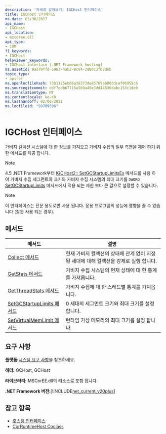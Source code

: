 ```yaml
---
description: '자세히 알아보기: IGCHost 인터페이스'
title: IGCHost 인터페이스
ms.date: 03/30/2017
api_name:
- IGCHost
api_location:
- mscoree.dll
api_type:
- COM
f1_keywords:
- IGCHost
helpviewer_keywords:
- IGCHost interface [.NET Framework hosting]
ms.assetid: 9ad70ffd-6963-4ab2-8c84-3d86c3fb8deb
topic_type:
- apiref
ms.openlocfilehash: 73b1125eb66a38373da85769ab80ddcaf0b955c6
ms.sourcegitcommit: ddf7edb67715a5b9a45e3dd44536dabc153c1de0
ms.translationtype: MT
ms.contentlocale: ko-KR
ms.lasthandoff: 02/06/2021
ms.locfileid: "99709596"
---
```

# <a name="igchost-interface"></a>IGCHost 인터페이스

가비지 컬렉션 시스템에 대 한 정보를 가져오고 가비지 수집의 일부 측면을 제어 하기 위한 메서드를 제공 합니다.  
  
> [!NOTE]
> 4.5 .NET Framework부터 [IGCHost2:: SetGCStartupLimitsEx](igchost2-setgcstartuplimitsex-method.md) 메서드를 사용 하 여 가비지 수집 세그먼트의 크기와 가비지 수집 시스템의 최대 크기를 `DWORD` [SetGCStartupLimits](igchost-setgcstartuplimits-method.md) 메서드에서 적용 되는 제한 보다 큰 값으로 설정할 수 있습니다.  
  
> [!NOTE]
> 이 인터페이스는 전문 용도로만 사용 됩니다. 응용 프로그램의 성능에 영향을 줄 수 있습니다 (잘못 사용 되는 경우).  
  
## <a name="methods"></a>메서드  
  
|메서드|설명|  
|------------|-----------------|  
|[Collect 메서드](igchost-collect-method.md)|현재 가비지 컬렉션의 상태에 관계 없이 지정 된 세대에 대해 컬렉션을 강제로 실행 합니다.|  
|[GetStats 메서드](igchost-getstats-method.md)|가비지 수집 시스템의 현재 상태에 대 한 통계를 가져옵니다.|  
|[GetThreadStats 메서드](igchost-getthreadstats-method.md)|가비지 수집에 대 한 스레드별 통계를 가져옵니다.|  
|[SetGCStartupLimits 메서드](igchost-setgcstartuplimits-method.md)|0 세대의 세그먼트 크기와 최대 크기를 설정 합니다.|  
|[SetVirtualMemLimit 메서드](igchost-setvirtualmemlimit-method.md)|런타임 가상 메모리의 최대 크기를 설정 합니다.|  
  
## <a name="requirements"></a>요구 사항  

 **플랫폼:**[시스템 요구 사항](../../get-started/system-requirements.md)을 참조하세요.  
  
 **헤더:** GCHost, GCHost  
  
 **라이브러리:** MSCorEE.dll의 리소스로 포함 됩니다.  
  
 **.NET Framework 버전:**[!INCLUDE[net_current_v20plus](../../../../includes/net-current-v20plus-md.md)]  
  
## <a name="see-also"></a>참고 항목

- [호스팅 인터페이스](hosting-interfaces.md)
- [CorRuntimeHost Coclass](corruntimehost-coclass.md)
